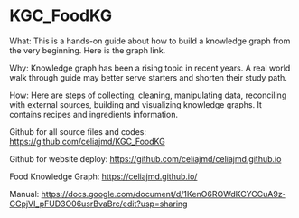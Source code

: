 # KGC_FoodKG

What: This is a hands-on guide about how to build a knowledge graph from the very beginning. Here is the graph link. 

Why: Knowledge graph has been a rising topic in recent years. A real world walk through guide may better serve starters and shorten their study path. 

How: Here are steps of collecting, cleaning, manipulating data,  reconciling with external sources, building and visualizing knowledge graphs. It contains recipes and ingredients information. 

Github for all source files and codes: 
https://github.com/celiajmd/KGC_FoodKG

Github for website deploy:
https://github.com/celiajmd/celiajmd.github.io

Food Knowledge Graph: 
https://celiajmd.github.io/

Manual: 
https://docs.google.com/document/d/1KenO6ROWdKCYCCuA9z-GGpjVI_pFUD3O06usrBvaBrc/edit?usp=sharing
